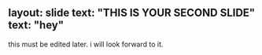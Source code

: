 layout: slide
text: "THIS IS YOUR SECOND SLIDE"
text: "hey"
--------------------------
this must be edited later.
i will look forward to it.

